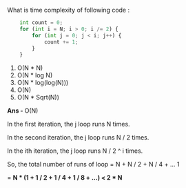 What is time complexity of following code :

```python
    int count = 0;
    for (int i = N; i > 0; i /= 2) {
        for (int j = 0; j < i; j++) {
            count += 1;
        }
    }
```

1. O(N * N)
1. O(N * log N)
1. O(N * log(log(N)))
1. O(N)
1. O(N * Sqrt(N))


<b> Ans - </b> O(N)

In the first iteration, the j loop runs N times.

In the second iteration, the j loop runs N / 2 times.

In the ith iteration, the j loop runs N / 2 ^ i times.

So, the total number of runs of loop = N + N / 2 + N / 4 + ... 1

= **N * (1 + 1 / 2 + 1 / 4 + 1 / 8 + ...) \< 2 * N**
